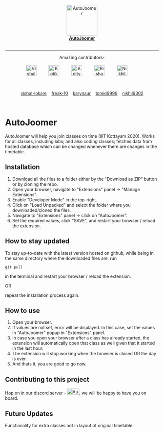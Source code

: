 <p align="center">
  <a href="https://github.com/vishal-lokare/AutoJoomer/"><img src="https://github.com/vishal-lokare/AutoJoomer/blob/main/icon.png?raw=true" alt="AutoJoomer" width="100" height="100"></a><br>
  <a href="https://github.com/vishal-lokare/AutoJoomer/"><b>AutoJoomer</b></a>
  <br><br><hr>
  
  <p align="center">
  Amazing contributors-<br><br>
  <a href="https://github.com/vishal-lokare"><img src="https://avatars.githubusercontent.com/u/31512838?v=4" alt="Vishal Lokare" width="35" height="35"></a> &nbsp;&nbsp;&nbsp;&nbsp;&nbsp;&nbsp;&nbsp;&nbsp;
  <a href="https://github.com/freak-10"><img src="https://avatars.githubusercontent.com/u/62661394?v=4" alt="Kotikalapudi Sumanth" width="35" height="35"></a> &nbsp;&nbsp;&nbsp;&nbsp;&nbsp;&nbsp;&nbsp;&nbsp;
  <a href="https://github.com/karynaur"><img src="https://avatars.githubusercontent.com/u/25678782?v=4" alt="Aditya Srinivas Menon" width="35" height="35"></a> &nbsp;&nbsp;&nbsp;&nbsp;&nbsp;&nbsp;&nbsp;&nbsp;
  <a href="https://github.com/tomid9999"><img src="https://avatars.githubusercontent.com/u/28211612?v=4" alt="Rishabh Srivastava" width="35" height="35"></a> &nbsp;&nbsp;&nbsp;&nbsp;&nbsp;&nbsp;&nbsp;&nbsp;
  <a href="https://github.com/nikhil9302"><img src="https://avatars.githubusercontent.com/u/74824711?v=4" alt="Nikhil Menon" width="35" height="35"></a> &nbsp;&nbsp;&nbsp;&nbsp;&nbsp;&nbsp;&nbsp;&nbsp;
  </p>
  
  <br>
  
  <p align="center">
    <a href="https://github.com/vishal-lokare">vishal-lokare</a>&nbsp;&nbsp;&nbsp;&nbsp;<a href="https://github.com/freak-10">freak-10</a>&nbsp;&nbsp;&nbsp;&nbsp;<a href="https://github.com/karynaur">karynaur</a>&nbsp;&nbsp;&nbsp;&nbsp;<a href="https://github.com/tomid9999">tomid9999</a>&nbsp;&nbsp;&nbsp;&nbsp;<a href="https://github.com/nikhil9302">nikhil9302</a>
  </p>
  <br>
</p>

# AutoJoomer
AutoJoomer will help you join classes on time (IIIT Kottayam 2020). Works for all classes, including labs; and also coding classes; fetches data from hosted database which can be changed whenever there are changes in the timetable.

## Installation
1. Download all the files to a folder either by the "Download as ZIP" button or by cloning the repo.
2. Open your browser, navigate to "Extensions" panel -> "Manage Extensions".
3. Enable "Developer Mode" in the top-right.
4. Click on "Load Unpacked" and select the folder where you downloaded/cloned the files.
5. Navigate to "Extensions" panel -> click on "AutoJoomer".
6. Set the required values, click "SAVE", and restart your browser / reload the extension.

## How to stay updated
To stay up-to-date with the latest version hosted on github, while being in the same directory where the downloaded files are, run
```
git pull
``` 
in the terminal and restart your browser / reload the extension.

OR

repeat the installation process again.

## How to use
1. Open your browser.
2. If values are not set, error will be displayed. In this case, set the values in "AutoJoomer" popup in "Extensions" panel.
3. In case you open your browser after a class has already started, the extension will automatically open that class as well given that it started in the last hour.
4. The extension will stop working when the browser is closed OR the day is over.
5. And thats it, you are good to go now.

## Contributing to this project
<p>Hop on in our discord server - <a href="https://discord.gg/AXsjAWzj"><img src="https://logos-world.net/wp-content/uploads/2020/12/Discord-Logo.png" alt="AutoJoomer Discord" width="40" height="20"></a>, we will be happy to have you on board.</p>


## Future Updates
Functionality for extra classes not in layout of original timetable.
